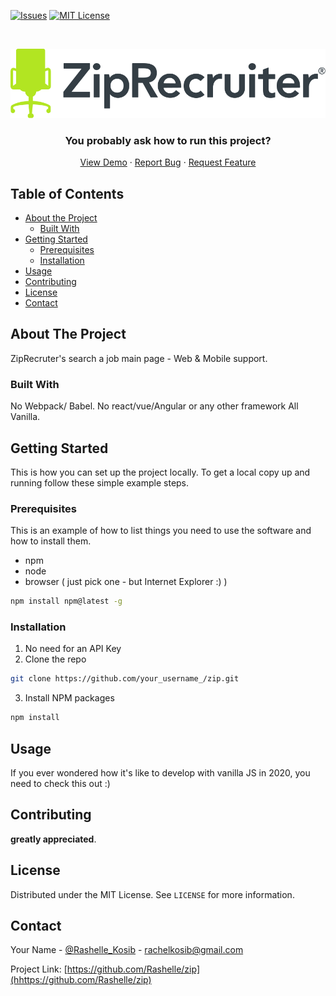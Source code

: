 [![Issues][issues-shield]][issues-url]
[![MIT License][license-shield]][license-url]

<!-- PROJECT LOGO -->
<br />
<p align="center">
  <img src="./client/public/assets/logo.svg" alt="Logo" >

  <h3 align="center">You probably ask how to run this project?</h3>

  <p align="center">
    <a href="https://github.com/Rashelle/zip/blob/master/README.md">View Demo</a>
    ·
    <a href="https://github.com/Rashelle/zip/issues">Report Bug</a>
    ·
    <a href="https://github.com/Rashelle/zip/issues">Request Feature</a>
  </p>
</p>

<!-- TABLE OF CONTENTS -->

## Table of Contents

- [About the Project](#about-the-project)
  - [Built With](#built-with)
- [Getting Started](#getting-started)
  - [Prerequisites](#prerequisites)
  - [Installation](#installation)
- [Usage](#usage)
- [Contributing](#contributing)
- [License](#license)
- [Contact](#contact)

<!-- ABOUT THE PROJECT -->

## About The Project

ZipRecruter's search a job main page - Web & Mobile support.

### Built With

No Webpack/ Babel.
No react/vue/Angular or any other framework
All Vanilla.

<!-- GETTING STARTED -->

## Getting Started

This is how you can set up the project locally.
To get a local copy up and running follow these simple example steps.

### Prerequisites

This is an example of how to list things you need to use the software and how to install them.

- npm
- node
- browser ( just pick one - but Internet Explorer :) )

```sh
npm install npm@latest -g
```

### Installation

1. No need for an API Key
2. Clone the repo

```sh
git clone https://github.com/your_username_/zip.git
```

3. Install NPM packages

```sh
npm install
```

<!-- USAGE EXAMPLES -->

## Usage

If you ever wondered how it's like to develop with vanilla JS in 2020, you need to check this out :)

<!-- CONTRIBUTING -->

## Contributing

**greatly appreciated**.

<!-- LICENSE -->

## License

Distributed under the MIT License. See `LICENSE` for more information.

<!-- CONTACT -->

## Contact

Your Name - [@Rashelle_Kosib](https://twitter.com/Rashelle_Kosib) - rachelkosib@gmail.com

Project Link: [https://github.com/Rashelle/zip](hhttps://github.com/Rashelle/zip)

<!-- MARKDOWN LINKS & IMAGES -->
<!-- https://www.markdownguide.org/basic-syntax/#reference-style-links -->

[issues-shield]: https://img.shields.io/github/issues/othneildrew/Best-README-Template.svg?style=flat-square
[issues-url]: https://github.com/Rashelle/zip/issues
[license-shield]: https://img.shields.io/github/license/othneildrew/Best-README-Template.svg?style=flat-square
[license-url]: https://github.com/Rashelle/zip/blob/master/LICENSE.txt
